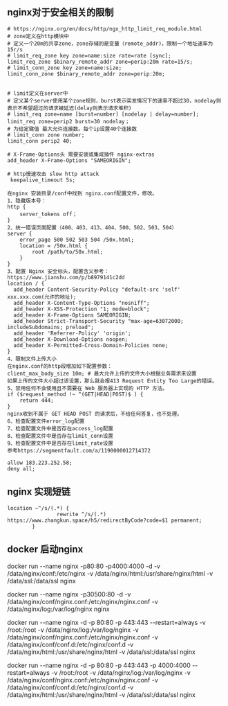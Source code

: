 ## nginx对于安全相关的限制

```
# https://nginx.org/en/docs/http/ngx_http_limit_req_module.html
# zone定义在http模块中
# 定义一个20m的共享zone，zone存储的是变量（remote_addr)，限制一个地址速率为15r/s
# limit_req_zone key zone=name:size rate=rate [sync];
limit_req_zone $binary_remote_addr zone=perip:20m rate=15/s;
# limit_conn_zone key zone=name:size;
limit_conn_zone $binary_remote_addr zone=perip:20m;


# limit定义在server中
# 定义某个server使用某个zone规则，burst表示突发情况下的速率不超过30，nodelay则表示不希望超过的请求被延迟(delay则表示请求堆积)
# limit_req zone=name [burst=number] [nodelay | delay=number];
limit_req zone=perip2 burst=30 nodelay；
# 为给定键值 最大允许连接数。每个ip设置40个连接数
# limit_conn zone number;
limit_conn perip2 40;

# X-Frame-Options头 需要安装或集成插件 nginx-extras
add_header X-Frame-Options "SAMEORIGIN"; 

# http慢速攻击 slow http attack
 keepalive_timeout 5s;
```


```
在nginx 安装目录/conf中找到 nginx.conf配置文件，修改。
1、隐藏版本号：
http { 
    server_tokens off；
}
2、统一错误页面配置（400、403、413、404、500、502、503、504）
server {
    error_page 500 502 503 504 /50x.html;
    location = /50x.html {
        root /path/to/50x.html;
    }
}
3、配置 Nginx 安全标头，配置含义参考：https://www.jianshu.com/p/b8979141c2dd
location / {
  add_header Content-Security-Policy "default-src 'self' xxx.xxx.com(允许的地址);
  add_header X-Content-Type-Options "nosniff";
  add_header X-XSS-Protection "1; mode=block";
  add_header X-Frame-Options SAMEORIGIN;
  add_header Strict-Transport-Security "max-age=63072000; includeSubdomains; preload";
  add_header 'Referrer-Policy' 'origin'; 
  add_header X-Download-Options noopen;
  add_header X-Permitted-Cross-Domain-Policies none;
}
4、限制文件上传大小
在nginx.conf的http段增加如下配置参数：
client_max_body_size 10m; # 最大允许上传的文件大小根据业务需求来设置
如果上传的文件大小超过该设置，那么就会报413 Request Entity Too Large的错误。
5、禁用任何不会使用且不需要在 Web 服务器上实现的 HTTP 方法。
if ($request_method !~ ^(GET|HEAD|POST)$ ) {
    return 444; 
}
nginx收到不属于 GET HEAD POST 的请求后，不给任何答复，也不处理。
6、检查配置文件error_log配置
7、检查配置文件中是否存在access_log配置
8、检查配置文件中是否存在limit_conn设置
9、检查配置文件中是否存在limit_rate设置
参考https://segmentfault.com/a/1190000012714372
```

```
allow 183.223.252.58;
deny all;
```

## nginx 实现短链

```
location ~^/s/(.*) {
                rewrite ^/s/(.*) https://www.zhangkun.space/h5/redirectByCode?code=$1 permanent;
        }
```

## docker 启动nginx

docker run --name nginx -p80:80 -p4000:4000 -d -v /data/nginx/conf:/etc/nginx -v /data/nginx/html:/usr/share/nginx/html -v
/data/ssl:/data/ssl nginx

docker run --name nginx -p30500:80 -d -v /data/nginx/conf/nginx.conf:/etc/nginx/nginx.conf -v /data/nginx/log:/var/log/nginx nginx


docker run --name nginx -d -p 80:80 -p 443:443 --restart=always -v /root:/root -v /data/nginx/log:/var/log/nginx -v /data/nginx/conf/nginx.conf:/etc/nginx/nginx.conf -v /data/nginx/conf/conf.d:/etc/nginx/conf.d -v /data/nginx/html:/usr/share/nginx/html -v /data/ssl:/data/ssl nginx


docker run --name nginx -d -p 80:80 -p 443:443 -p 4000:4000 --restart=always -v /root:/root -v /data/nginx/log:/var/log/nginx -v /data/nginx/conf/nginx.conf:/etc/nginx/nginx.conf -v /data/nginx/conf/conf.d:/etc/nginx/conf.d -v /data/nginx/html:/usr/share/nginx/html -v /data/ssl:/data/ssl nginx
